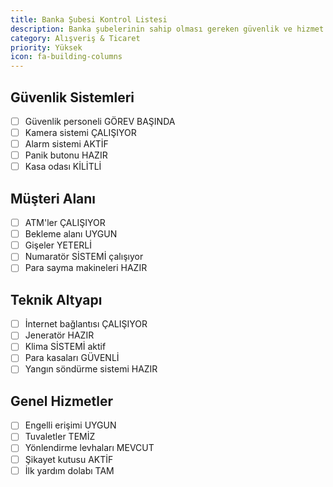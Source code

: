```yaml
---
title: Banka Şubesi Kontrol Listesi
description: Banka şubelerinin sahip olması gereken güvenlik ve hizmet özellikleri
category: Alışveriş & Ticaret
priority: Yüksek
icon: fa-building-columns
---
```


## Güvenlik Sistemleri

- [ ] Güvenlik personeli GÖREV BAŞINDA
- [ ] Kamera sistemi ÇALIŞIYOR
- [ ] Alarm sistemi AKTİF
- [ ] Panik butonu HAZIR
- [ ] Kasa odası KİLİTLİ

## Müşteri Alanı

- [ ] ATM'ler ÇALIŞIYOR
- [ ] Bekleme alanı UYGUN
- [ ] Gişeler YETERLİ
- [ ] Numaratör SİSTEMİ çalışıyor
- [ ] Para sayma makineleri HAZIR

## Teknik Altyapı

- [ ] İnternet bağlantısı ÇALIŞIYOR
- [ ] Jeneratör HAZIR
- [ ] Klima SİSTEMİ aktif
- [ ] Para kasaları GÜVENLİ
- [ ] Yangın söndürme sistemi HAZIR

## Genel Hizmetler

- [ ] Engelli erişimi UYGUN
- [ ] Tuvaletler TEMİZ
- [ ] Yönlendirme levhaları MEVCUT
- [ ] Şikayet kutusu AKTİF
- [ ] İlk yardım dolabı TAM
